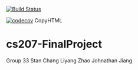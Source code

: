 [![Build Status](https://travis-ci.org/StanAndyJohn/cs207-FinalProject.svg?branch=master)](https://travis-ci.org/StanAndyJohn/cs207-FinalProject)

[![codecov](https://codecov.io/gh/StanAndyJohn/cs207-FinalProject/branch/master/graph/badge.svg)](https://codecov.io/gh/StanAndyJohn/cs207-FinalProject)
 CopyHTML
 
# cs207-FinalProject
Group 33
Stan Chang
Liyang Zhao
Johnathan Jiang
